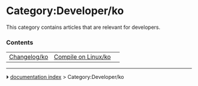 # Category:Developer/ko
This category contains articles that are relevant for developers.

### Contents

|     |     |     |
| --- | --- | --- |
| [Changelog/ko](Changelog/ko.md) | [Compile on Linux/ko](Compile_on_Linux/ko.md) |



---
⏵ [documentation index](../README.md) > Category:Developer/ko
